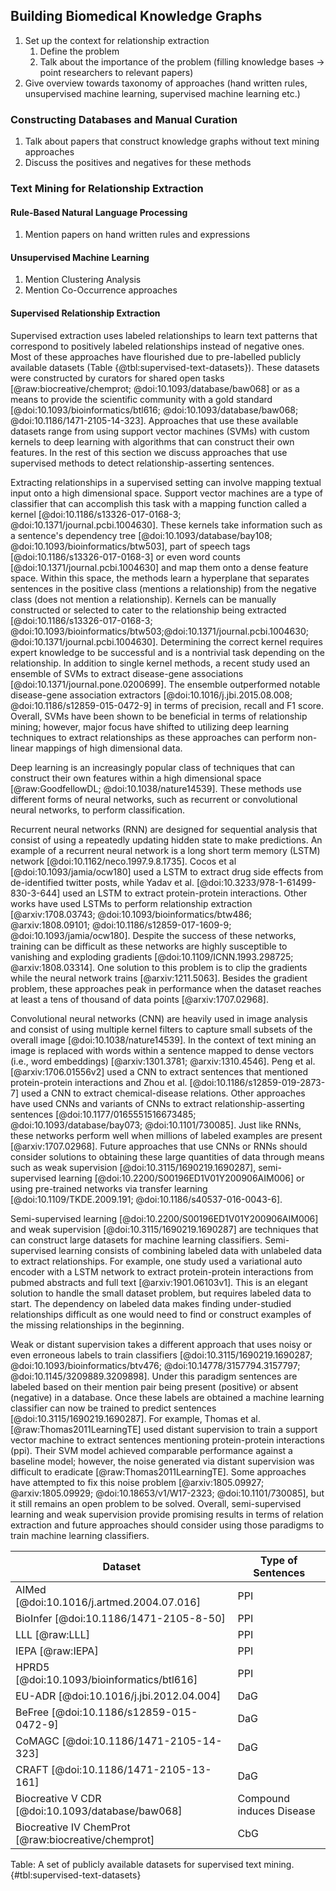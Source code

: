 ## Building Biomedical Knowledge Graphs

1. Set up the context for relationship extraction
	1. Define the problem
	2. Talk about the importance of the problem (filling knowledge bases -> point researchers to relevant papers)
2. Give overview towards taxonomy of approaches (hand written rules, unsupervised machine learning, supervised machine learning etc.)

### Constructing Databases and Manual Curation

1. Talk about papers that construct knowledge graphs without text mining approaches
2. Discuss the positives and negatives for these methods

### Text Mining for Relationship Extraction

#### Rule-Based Natural Language Processing

1. Mention papers on hand written rules and expressions

#### Unsupervised Machine Learning

1. Mention Clustering Analysis
2. Mention Co-Occurrence approaches

#### Supervised Relationship Extraction

Supervised extraction uses labeled relationships to learn text patterns that correspond to positively labeled relationships instead of negative ones.
Most of these approaches have flourished due to pre-labelled publicly available datasets (Table {@tbl:supervised-text-datasets}).
These datasets were constructed by curators for shared open tasks [@raw:biocreative/chemprot; @doi:10.1093/database/baw068] or as a means to provide the scientific community with a gold standard [@doi:10.1093/bioinformatics/btl616; @doi:10.1093/database/baw068; @doi:10.1186/1471-2105-14-323].
Approaches that use these available datasets range from using support vector machines (SVMs) with custom kernels to deep learning with algorithms that can construct their own features.
In the rest of this section we discuss approaches that use supervised methods to detect relationship-asserting sentences.

Extracting relationships in a supervised setting can involve mapping textual input onto a high dimensional space.
Support vector machines are a type of classifier that can accomplish this task with a mapping function called a kernel [@doi:10.1186/s13326-017-0168-3; @doi:10.1371/journal.pcbi.1004630].
These kernels take information such as a sentence's dependency tree [@doi:10.1093/database/bay108; @doi:10.1093/bioinformatics/btw503], part of speech tags [@doi:10.1186/s13326-017-0168-3] or even word counts [@doi:10.1371/journal.pcbi.1004630] and map them onto a dense feature space.
Within this space, the methods learn a hyperplane that separates sentences in the positive class (mentions a relationship) from the negative class (does not mention a relationship). 
Kernels can be manually constructed or selected to cater to the relationship being extracted [@doi:10.1186/s13326-017-0168-3; @doi:10.1093/bioinformatics/btw503;@doi:10.1371/journal.pcbi.1004630; @doi:10.1371/journal.pcbi.1004630].
Determining the correct kernel requires expert knowledge to be successful and is a nontrivial task depending on the relationship.
In addition to single kernel methods, a recent study used an ensemble of SVMs to extract disease-gene associations [@doi:10.1371/journal.pone.0200699].
The ensemble outperformed notable disease-gene association extractors [@doi:10.1016/j.jbi.2015.08.008; @doi:10.1186/s12859-015-0472-9] in terms of precision, recall and F1 score.
Overall, SVMs have been shown to be beneficial in terms of relationship mining; however, major focus have shifted to utilizing deep learning techniques to extract relationships as these approaches can perform non-linear mappings of high dimensional data.

Deep learning is an increasingly popular class of techniques that can construct their own features within a high dimensional space [@raw:GoodfellowDL; @doi:10.1038/nature14539].
These methods use different forms of neural networks, such as recurrent or convolutional neural networks, to perform classification.

Recurrent neural networks (RNN) are designed for sequential analysis that consist of using a repeatedly updating hidden state to make predictions.
An example of a recurrent neural network is a long short term memory (LSTM) network [@doi:10.1162/neco.1997.9.8.1735].
Cocos et al [@doi:10.1093/jamia/ocw180] used a LSTM to extract drug side effects from de-identified twitter posts, while Yadav et al. [@doi:10.3233/978-1-61499-830-3-644] used an LSTM to extract protein-protein interactions.
Other works have used LSTMs to perform relationship extraction [@arxiv:1708.03743; @doi:10.1093/bioinformatics/btw486; @arxiv:1808.09101; @doi:10.1186/s12859-017-1609-9; @doi:10.1093/jamia/ocw180]. 
Despite the success of these networks, training can be difficult as these networks are highly susceptible to vanishing and exploding gradients [@doi:10.1109/ICNN.1993.298725; @arxiv:1808.03314].
One solution to this problem is to clip the gradients while the neural network trains [@arxiv:1211.5063].
Besides the gradient problem, these approaches peak in performance when the dataset reaches at least a tens of thousand of data points [@arxiv:1707.02968].

Convolutional neural networks (CNN) are heavily used in image analysis and consist of using multiple kernel filters to capture small subsets of the overall image [@doi:10.1038/nature14539].
In the context of text mining an image is replaced with words within a sentence mapped to dense vectors (i.e., word embeddings) [@arxiv:1301.3781; @arxiv:1310.4546].
Peng et al. [@arxiv:1706.01556v2] used a CNN to extract sentences that mentioned protein-protein interactions and Zhou et al. [@doi:10.1186/s12859-019-2873-7] used a CNN to extract chemical-disease relations.
Other approaches have used CNNs and variants of CNNs to extract relationship-asserting sentences [@doi:10.1177/0165551516673485; @doi:10.1093/database/bay073; @doi:10.1101/730085].
Just like RNNs, these networks perform well when millions of labeled examples are present [@arxiv:1707.02968]. 
Future approaches that use CNNs or RNNs should consider solutions to obtaining these large quantities of data through means such as weak supervision [@doi:10.3115/1690219.1690287], semi-supervised learning [@doi:10.2200/S00196ED1V01Y200906AIM006] or using pre-trained networks via transfer learning [@doi:10.1109/TKDE.2009.191; @doi:10.1186/s40537-016-0043-6].

Semi-supervised learning [@doi:10.2200/S00196ED1V01Y200906AIM006] and weak supervision [@doi:10.3115/1690219.1690287] are techniques that can construct large datasets for machine learning classifiers. 
Semi-supervised learning consists of combining labeled data with unlabeled data to extract relationships.
For example, one study used a variational auto encoder with a LSTM network to extract protein-protein interactions from pubmed abstracts and full text [@arxiv:1901.06103v1].
This is an elegant solution to handle the small dataset problem, but requires labeled data to start. 
The dependency on labeled data makes finding under-studied relationships difficult as one would need to find or construct examples of the missing relationships in the beginning.

Weak or distant supervision takes a different approach that uses noisy or even erroneous labels to train classifiers [@doi:10.3115/1690219.1690287; @doi:10.1093/bioinformatics/btv476; @doi:10.14778/3157794.3157797; @doi:10.1145/3209889.3209898].
Under this paradigm sentences are labeled based on their mention pair being present (positive) or absent (negative) in a database.
Once these labels are obtained a machine learning classifier can now be trained to predict sentences [@doi:10.3115/1690219.1690287].
For example, Thomas et al. [@raw:Thomas2011LearningTE] used distant supervision to train a support vector machine to extract sentences mentioning protein-protein interactions (ppi). 
Their SVM model achieved comparable performance against a baseline model; however, the noise generated via distant supervision was difficult to eradicate [@raw:Thomas2011LearningTE].
Some approaches have attempted to fix this noise problem [@arxiv:1805.09927; @arxiv:1805.09929; @doi:10.18653/v1/W17-2323; @doi:10.1101/730085], but it still remains an open problem to be solved.
Overall, semi-supervised learning and weak supervision provide promising results in terms of relation extraction and future approaches should consider using those paradigms to train machine learning classifiers.

| Dataset | Type of Sentences |
| --- | --- |
| AIMed [@doi:10.1016/j.artmed.2004.07.016] | PPI |
| BioInfer [@doi:10.1186/1471-2105-8-50] | PPI | 
| LLL [@raw:LLL] | PPI |
| IEPA [@raw:IEPA] | PPI |
| HPRD5 [@doi:10.1093/bioinformatics/btl616] | PPI |
| EU-ADR [@doi:10.1016/j.jbi.2012.04.004] | DaG |
| BeFree [@doi:10.1186/s12859-015-0472-9] | DaG |
| CoMAGC [@doi:10.1186/1471-2105-14-323] | DaG | 
| CRAFT [@doi:10.1186/1471-2105-13-161] | DaG |
| Biocreative V CDR [@doi:10.1093/database/baw068] | Compound induces Disease |
| Biocreative IV ChemProt [@raw:biocreative/chemprot] | CbG |

Table: A set of publicly available datasets for supervised text mining. {#tbl:supervised-text-datasets}
